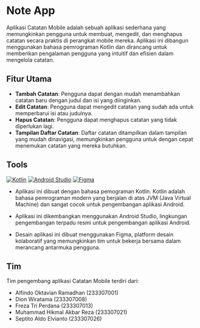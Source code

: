 # Note App

Aplikasi Catatan Mobile adalah sebuah aplikasi sederhana yang memungkinkan pengguna untuk membuat, mengedit, dan menghapus catatan secara praktis di perangkat mobile mereka. Aplikasi ini dibangun menggunakan bahasa pemrograman Kotlin dan dirancang untuk memberikan pengalaman pengguna yang intuitif dan efisien dalam mengelola catatan.

## Fitur Utama

- **Tambah Catatan**: Pengguna dapat dengan mudah menambahkan catatan baru dengan judul dan isi yang diinginkan.
- **Edit Catatan**: Pengguna dapat mengedit catatan yang sudah ada untuk memperbarui isi atau judulnya.
- **Hapus Catatan**: Pengguna dapat menghapus catatan yang tidak diperlukan lagi.
- **Tampilan Daftar Catatan**: Daftar catatan ditampilkan dalam tampilan yang mudah dinavigasi, memungkinkan pengguna untuk dengan cepat menemukan catatan yang mereka butuhkan.

## Tools 

[![Kotlin](https://img.shields.io/badge/GitHub-100000?style=for-the-badge&logo=github&logoColor=white)](https://kotlinlang.org/)
[![Android Studio](https://img.shields.io/badge/Android_Studio-4.2.1-green.svg)](https://developer.android.com/studio)
[![Figma](https://img.shields.io/badge/Figma-Design-orange.svg)](https://www.figma.com/)

- Aplikasi ini dibuat dengan bahasa pemograman Kotlin. Kotlin adalah bahasa pemrograman modern yang berjalan di atas JVM (Java Virtual Machine) dan sangat cocok untuk pengembangan aplikasi Android. 

- Aplikasi ini dikembangkan menggunakan Android Studio, lingkungan pengembangan terpadu resmi untuk pengembangan aplikasi Android.

- Desain aplikasi ini dibuat menggunakan Figma, platform desain kolaboratif yang memungkinkan tim untuk bekerja bersama dalam merancang antarmuka pengguna.

## Tim

Tim pengembang aplikasi Catatan Mobile terdiri dari:

- Alfindo Oktavian Ramadhan (233307001)
- Dion Wiratama (233307008)
- Freza Tri Perdana (233307013)
- Muhammad Hikmal Akbar Reza (233307021)
- Septito Aldo Elvianto (233307026)
